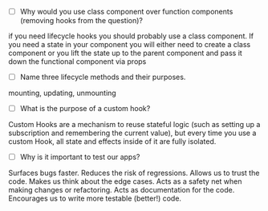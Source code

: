 - [ ] Why would you use class component over function components (removing hooks from the question)?

if you need lifecycle hooks you should probably use a class component.
If you need a state in your component you will either need to create a class component or you lift the state up to the parent component and pass it down the functional component via props

- [ ] Name three lifecycle methods and their purposes.

mounting, updating, unmounting

- [ ] What is the purpose of a custom hook?

Custom Hooks are a mechanism to reuse stateful logic (such as setting up a subscription and remembering the current value), but every time you use a custom Hook, all state and effects inside of it are fully isolated.

- [ ] Why is it important to test our apps?

Surfaces bugs faster.
Reduces the risk of regressions.
Allows us to trust the code.
Makes us think about the edge cases.
Acts as a safety net when making changes or refactoring.
Acts as documentation for the code.
Encourages us to write more testable (better!) code.